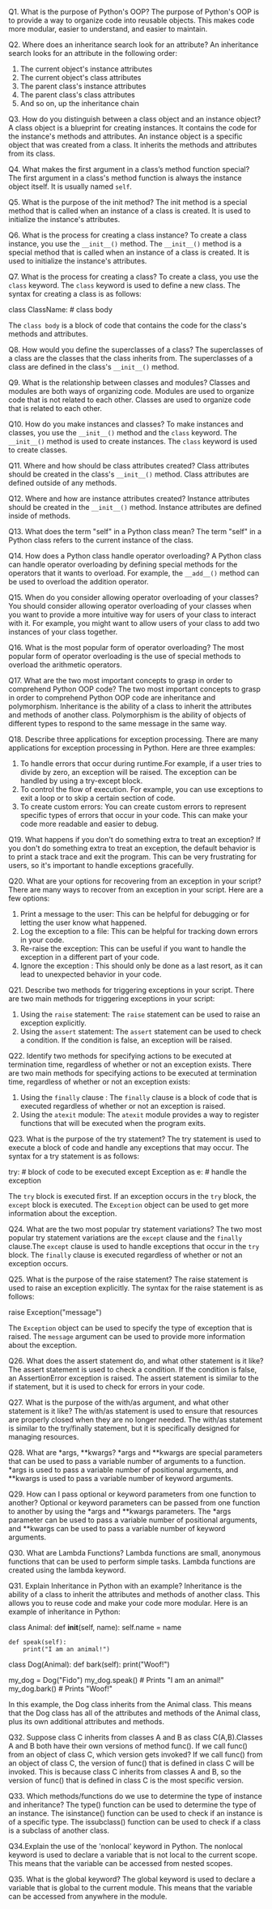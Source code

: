 Q1. What is the purpose of Python's OOP?
The purpose of Python's OOP is to provide a way to organize code into reusable objects. This makes code more modular, easier to understand, and easier to maintain.

Q2. Where does an inheritance search look for an attribute?
An inheritance search looks for an attribute in the following order:
1. The current object's instance attributes
2. The current object's class attributes
3. The parent class's instance attributes
4. The parent class's class attributes
5. And so on, up the inheritance chain

Q3. How do you distinguish between a class object and an instance object?
A class object is a blueprint for creating instances. It contains the code for the instance's methods and attributes. An instance object is a specific object that was created from a class. It inherits the methods and attributes from its class.

Q4. What makes the first argument in a class’s method function special?
The first argument in a class's method function is always the instance object itself. It is usually named `self`.

Q5. What is the purpose of the init method?
The init method is a special method that is called when an instance of a class is created. It is used to initialize the instance's attributes.

Q6. What is the process for creating a class instance?
To create a class instance, you use the `__init__()` method. The `__init__()` method is a special method that is called when an instance of a class is created. It is used to initialize the instance's attributes.

Q7. What is the process for creating a class?
To create a class, you use the `class` keyword. The `class` keyword is used to define a new class. The syntax for creating a class is as follows:

class ClassName:
    # class body

The `class body` is a block of code that contains the code for the class's methods and attributes.

Q8. How would you define the superclasses of a class?
The superclasses of a class are the classes that the class inherits from. The superclasses of a class are defined in the class's `__init__()` method.

Q9. What is the relationship between classes and modules?
Classes and modules are both ways of organizing code. Modules are used to organize code that is not related to each other. Classes are used to organize code that is related to each other.

Q10. How do you make instances and classes?
To make instances and classes, you use the `__init__()` method and the `class` keyword. The `__init__()` method is used to create instances. The `class` keyword is used to create classes.

Q11. Where and how should be class attributes created?
Class attributes should be created in the class's `__init__()` method. Class attributes are defined outside of any methods.

Q12. Where and how are instance attributes created?
Instance attributes should be created in the `__init__()` method. Instance attributes are defined inside of methods.

Q13. What does the term "self" in a Python class mean?
The term "self" in a Python class refers to the current instance of the class.

Q14. How does a Python class handle operator overloading?
A Python class can handle operator overloading by defining special methods for the operators that it wants to overload. For example, the `__add__()` method can be used to overload the addition operator.

Q15. When do you consider allowing operator overloading of your classes?
You should consider allowing operator overloading of your classes when you want to provide a more intuitive way for users of your class to interact with it. For example, you might want to allow users of your class to add two instances of your class together.

Q16. What is the most popular form of operator overloading?
The most popular form of operator overloading is the use of special methods to overload the arithmetic operators.

Q17. What are the two most important concepts to grasp in order to comprehend Python OOP code?
The two most important concepts to grasp in order to comprehend Python OOP code are inheritance and polymorphism. Inheritance is the ability of a class to inherit the attributes and methods of another class. Polymorphism is the ability of objects of different types to respond to the same message in the same way.

Q18. Describe three applications for exception processing.
There are many applications for exception processing in Python. Here are three examples:
1. To handle errors that occur during runtime.For example, if a user tries to divide by zero, an exception will be raised. The exception can be handled by using a try-except block.
2. To control the flow of execution. For example, you can use exceptions to exit a loop or to skip a certain section of code.
3. To create custom errors: You can create custom errors to represent specific types of errors that occur in your code. This can make your code more readable and easier to debug.

Q19. What happens if you don't do something extra to treat an exception?
If you don't do something extra to treat an exception, the default behavior is to print a stack trace and exit the program. This can be very frustrating for users, so it's important to handle exceptions gracefully.

Q20. What are your options for recovering from an exception in your script?
There are many ways to recover from an exception in your script. Here are a few options:
1. Print a message to the user: This can be helpful for debugging or for letting the user know what happened.
2. Log the exception to a file: This can be helpful for tracking down errors in your code.
3. Re-raise the exception: This can be useful if you want to handle the exception in a different part of your code.
4. Ignore the exception : This should only be done as a last resort, as it can lead to unexpected behavior in your code.

Q21. Describe two methods for triggering exceptions in your script.
There are two main methods for triggering exceptions in your script:
1. Using the `raise` statement: The `raise` statement can be used to raise an exception explicitly.
2. Using the `assert` statement: The `assert` statement can be used to check a condition. If the condition is false, an exception will be raised.

Q22. Identify two methods for specifying actions to be executed at termination time, regardless of whether or not an exception exists.
There are two main methods for specifying actions to be executed at termination time, regardless of whether or not an exception exists:
1. Using the `finally` clause : The `finally` clause is a block of code that is executed regardless of whether or not an exception is raised.
2. Using the `atexit` module: The `atexit` module provides a way to register functions that will be executed when the program exits.

Q23. What is the purpose of the try statement?
The try statement is used to execute a block of code and handle any exceptions that may occur. The syntax for a try statement is as follows:

try:
    # block of code to be executed
except Exception as e:
    # handle the exception

The `try` block is executed first. If an exception occurs in the `try` block, the `except` block is executed. The `Exception` object can be used to get more information about the exception.

Q24. What are the two most popular try statement variations?
The two most popular try statement variations are the `except` clause and the `finally` clause.The `except` clause is used to handle exceptions that occur in the `try` block. The `finally` clause is executed regardless of whether or not an exception occurs.

Q25. What is the purpose of the raise statement?
The raise statement is used to raise an exception explicitly. The syntax for the raise statement is as follows:

raise Exception("message")

The `Exception` object can be used to specify the type of exception that is raised. The `message` argument can be used to provide more information about the exception.

Q26. What does the assert statement do, and what other statement is it like?
The assert statement is used to check a condition. If the condition is false, an AssertionError exception is raised. The assert statement is similar to the if statement, but it is used to check for errors in your code.

Q27. What is the purpose of the with/as argument, and what other statement is it like?
The with/as statement is used to ensure that resources are properly closed when they are no longer needed. The with/as statement is similar to the try/finally statement, but it is specifically designed for managing resources.

Q28. What are *args, **kwargs?
*args and **kwargs are special parameters that can be used to pass a variable number of arguments to a function. *args is used to pass a variable number of positional arguments, and **kwargs is used to pass a variable number of keyword arguments.

Q29. How can I pass optional or keyword parameters from one function to another?
Optional or keyword parameters can be passed from one function to another by using the *args and **kwargs parameters. The *args parameter can be used to pass a variable number of positional arguments, and **kwargs can be used to pass a variable number of keyword arguments.

Q30. What are Lambda Functions?
Lambda functions are small, anonymous functions that can be used to perform simple tasks. Lambda functions are created using the lambda keyword.

Q31. Explain Inheritance in Python with an example?
Inheritance is the ability of a class to inherit the attributes and methods of another class. This allows you to reuse code and make your code more modular.
Here is an example of inheritance in Python:

class Animal:
    def __init__(self, name):
        self.name = name

    def speak(self):
        print("I am an animal!")

class Dog(Animal):
    def bark(self):
        print("Woof!")

my_dog = Dog("Fido")
my_dog.speak()  # Prints "I am an animal!"
my_dog.bark()  # Prints "Woof!"

In this example, the Dog class inherits from the Animal class. This means that the Dog class has all of the attributes and methods of the Animal class, plus its own additional attributes and methods.

Q32. Suppose class C inherits from classes A and B as class C(A,B).Classes A and B both have their own versions of method func(). If we call func() from an object of class C, which version gets invoked?
If we call func() from an object of class C, the version of func() that is defined in class C will be invoked. This is because class C inherits from classes A and B, so the version of func() that is defined in class C is the most specific version.

Q33. Which methods/functions do we use to determine the type of instance and inheritance?
The type() function can be used to determine the type of an instance. The isinstance() function can be used to check if an instance is of a specific type. The issubclass() function can be used to check if a class is a subclass of another class.

Q34.Explain the use of the 'nonlocal' keyword in Python.
The nonlocal keyword is used to declare a variable that is not local to the current scope. This means that the variable can be accessed from nested scopes.

Q35. What is the global keyword?
The global keyword is used to declare a variable that is global to the current module. This means that the variable can be accessed from anywhere in the module.


